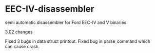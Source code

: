 # EEC-IV-disassembler
semi automatic disassembler for Ford EEC-IV and V binaries

3.02 changes

Fixed 3 bugs in data struct printout.
Fixed bug in parse_command which can cause crash.
